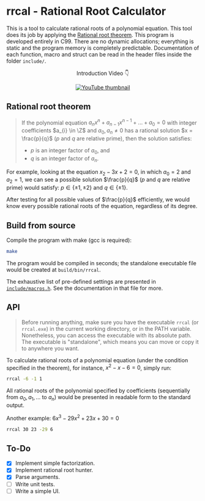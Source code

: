 # rrcal - Rational Root Calculator

This is a tool to calculate rational roots of a polynomial equation. This tool does its job by applying the [Rational root theorem](#rational-root-theorem). This program is developed entirely in C99. There are no dynamic allocations; everything is static and the program memory is completely predictable. Documentation of each function, macro and struct can be read in the header files inside the folder `include/`.

<div align="center">
<p>Introduction Video 👇</p>
<a href="https://www.youtube.com/embed/ES3OZJ8LiPQ?si=Cpn-nv3enpppuk7p">
  <img alt="YouTube thumbnail" src="https://img.youtube.com/vi/ES3OZJ8LiPQ/0.jpg" />
</a>
</div>

## Rational root theorem

> If the polynomial equation $a_{n} x^{n} + a_{n - 1} x^{n - 1} + ... + a_{0} = 0$ with integer coefficients $a_{i} \in \Z$ and $a_{0}, a_{n} \neq 0$ has a rational solution $x = \frac{p}{q}$ ($p$ and $q$ are relative prime), then the solution satisfies:
> - $p$ is an integer factor of $a_{0}$, and
> - $q$ is an integer factor of $a_{n}$.

For example, looking at the equation $x_{2} - 3x + 2 = 0$, in which $a_{0} = 2$ and $a_{2} = 1$, we can see a possible solution $\frac{p}{q}$ ($p$ and $q$ are relative prime) would satisfy: $p \in \{\pm 1, \pm 2\}$ and $q \in \{\pm 1\}$.

After testing for all possible values of $\frac{p}{q}$ efficiently, we would know every possible rational roots of the equation, regardless of its degree.

## Build from source

Compile the program with make (gcc is required):

```bash
make
```

The program would be compiled in seconds; the standalone executable file would be created at `build/bin/rrcal`.

The exhaustive list of pre-defined settings are presented in [`include/macros.h`](./include/macros.h). See the documentation in that file for more.

## API

> Before running anything, make sure you have the executable `rrcal` (or `rrcal.exe`) in the
> current working directory, or in the PATH variable. Nonetheless, you can
> access the executable with its absolute path. The executable is "standalone", which means you can move or copy it to anywhere you want.

To calculate rational roots of a polynomial equation (under the condition specified in the theorem), for instance, $x^{2} - x - 6 = 0$, simply run:

```bash
rrcal -6 -1 1
```

All rational roots of the polynomial specified by coefficients (sequentially from $a_{0}, a_{1}, ...$ to $a_{n}$) would be presented in readable form to the standard output.

Another example: $6x^3 - 29x^2 + 23x + 30 = 0$

```bash
rrcal 30 23 -29 6
```

## To-Do

* [x] Implement simple factorization.
* [x] Implement rational root hunter.
* [x] Parse arguments.
* [ ] Write unit tests.
* [ ] Write a simple UI.
